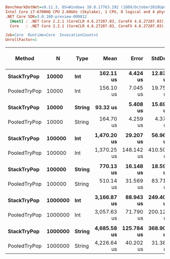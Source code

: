 ``` ini

BenchmarkDotNet=v0.11.3, OS=Windows 10.0.17763.292 (1809/October2018Update/Redstone5)
Intel Core i7-6700HQ CPU 2.60GHz (Skylake), 1 CPU, 8 logical and 4 physical cores
.NET Core SDK=3.0.100-preview-009812
  [Host] : .NET Core 2.2.1 (CoreCLR 4.6.27207.03, CoreFX 4.6.27207.03), 64bit RyuJIT
  Core   : .NET Core 2.2.1 (CoreCLR 4.6.27207.03, CoreFX 4.6.27207.03), 64bit RyuJIT

Job=Core  Runtime=Core  InvocationCount=1  
UnrollFactor=1  

```
|       Method |       N |   Type |        Mean |      Error |     StdDev |      Median | Ratio | RatioSD | Gen 0/1k Op | Gen 1/1k Op | Gen 2/1k Op | Allocated Memory/Op |
|------------- |-------- |------- |------------:|-----------:|-----------:|------------:|------:|--------:|------------:|------------:|------------:|--------------------:|
|  **StackTryPop** |   **10000** |    **Int** |   **162.11 us** |   **4.424 us** |  **12.834 us** |   **157.94 us** |  **1.00** |    **0.00** |           **-** |           **-** |           **-** |                   **-** |
| PooledTryPop |   10000 |    Int |   156.10 us |   7.045 us |  19.756 us |   151.13 us |  0.97 |    0.15 |           - |           - |           - |                   - |
|              |         |        |             |            |            |             |       |         |             |             |             |                     |
|  **StackTryPop** |   **10000** | **String** |    **93.32 us** |   **5.408 us** |  **15.690 us** |    **86.42 us** |  **1.00** |    **0.00** |           **-** |           **-** |           **-** |                   **-** |
| PooledTryPop |   10000 | String |   164.70 us |   4.259 us |   4.373 us |   162.44 us |  1.79 |    0.29 |           - |           - |           - |                   - |
|              |         |        |             |            |            |             |       |         |             |             |             |                     |
|  **StackTryPop** |  **100000** |    **Int** | **1,470.20 us** |  **29.207 us** |  **56.966 us** | **1,452.50 us** |  **1.00** |    **0.00** |           **-** |           **-** |           **-** |                   **-** |
| PooledTryPop |  100000 |    Int | 1,370.25 us | 148.142 us | 410.500 us | 1,477.65 us |  1.05 |    0.10 |           - |           - |           - |                   - |
|              |         |        |             |            |            |             |       |         |             |             |             |                     |
|  **StackTryPop** |  **100000** | **String** |   **770.13 us** |  **16.148 us** |  **18.596 us** |   **766.02 us** |  **1.00** |    **0.00** |           **-** |           **-** |           **-** |                   **-** |
| PooledTryPop |  100000 | String |   510.14 us |  31.569 us |  83.716 us |   506.87 us |  0.60 |    0.07 |           - |           - |           - |                   - |
|              |         |        |             |            |            |             |       |         |             |             |             |                     |
|  **StackTryPop** | **1000000** |    **Int** | **3,166.87 us** |  **88.943 us** | **249.405 us** | **3,053.33 us** |  **1.00** |    **0.00** |           **-** |           **-** |           **-** |                   **-** |
| PooledTryPop | 1000000 |    Int | 3,057.63 us |  71.790 us | 200.122 us | 3,029.54 us |  0.97 |    0.09 |           - |           - |           - |                   - |
|              |         |        |             |            |            |             |       |         |             |             |             |                     |
|  **StackTryPop** | **1000000** | **String** | **4,685.58 us** | **125.784 us** | **368.904 us** | **4,771.94 us** |  **1.00** |    **0.00** |           **-** |           **-** |           **-** |                   **-** |
| PooledTryPop | 1000000 | String | 4,226.64 us |  40.202 us |  31.387 us | 4,210.04 us |  1.01 |    0.03 |           - |           - |           - |                   - |
